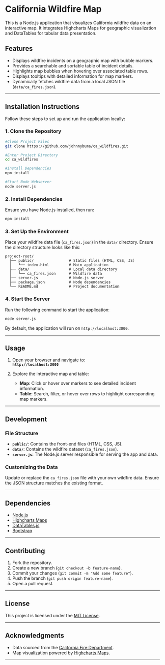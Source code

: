 # **California Wildfire Map**

This is a Node.js application that visualizes California wildfire data on an interactive map. It integrates Highcharts Maps for geographic visualization and DataTables for tabular data presentation.

## **Features**

- Displays wildfire incidents on a geographic map with bubble markers.
- Provides a searchable and sortable table of incident details.
- Highlights map bubbles when hovering over associated table rows.
- Displays tooltips with detailed information for map markers.
- Dynamically fetches wildfire data from a local JSON file (`data/ca_fires.json`).

---

## **Installation Instructions**

Follow these steps to set up and run the application locally:

### **1. Clone the Repository**
```bash
#Clone Project Files
git clone https://github.com/johnnybuma/ca_wildfires.git

#Enter Project Directory
cd ca_wildfires

#Install Dependencies
npm install

#Start Node Webserver
node server.js
```

### **2. Install Dependencies**
Ensure you have Node.js installed, then run:
```bash
npm install
```

### **3. Set Up the Environment**
Place your wildfire data file (`ca_fires.json`) in the `data/` directory. Ensure the directory structure looks like this:
```
project-root/
  ├── public/                # Static files (HTML, CSS, JS)
  │   └── index.html         # Main application
  ├── data/                  # Local data directory
  │   └── ca_fires.json      # Wildfire data
  ├── server.js              # Node.js server
  ├── package.json           # Node dependencies
  └── README.md              # Project documentation
```

### **4. Start the Server**
Run the following command to start the application:
```bash
node server.js
```

By default, the application will run on `http://localhost:3000`.

---

## **Usage**

1. Open your browser and navigate to:  
   **`http://localhost:3000`**

2. Explore the interactive map and table:
    - **Map**: Click or hover over markers to see detailed incident information.
    - **Table**: Search, filter, or hover over rows to highlight corresponding map markers.

---

## **Development**

### **File Structure**
- **`public/`**: Contains the front-end files (HTML, CSS, JS).
- **`data/`**: Contains the wildfire dataset (`ca_fires.json`).
- **`server.js`**: The Node.js server responsible for serving the app and data.

### **Customizing the Data**
Update or replace the `ca_fires.json` file with your own wildfire data. Ensure the JSON structure matches the existing format.

---

## **Dependencies**

- [Node.js](https://nodejs.org)
- [Highcharts Maps](https://www.highcharts.com/products/maps/)
- [DataTables.js](https://datatables.net/)
- [Bootstrap](https://getbootstrap.com/)

---

## **Contributing**

1. Fork the repository.
2. Create a new branch (`git checkout -b feature-name`).
3. Commit your changes (`git commit -m "Add some feature"`).
4. Push the branch (`git push origin feature-name`).
5. Open a pull request.

---

## **License**

This project is licensed under the [MIT License](LICENSE).

---

## **Acknowledgments**

- Data sourced from the [California Fire Department](https://www.fire.ca.gov/).
- Map visualization powered by [Highcharts Maps](https://www.highcharts.com/products/maps/).

---
